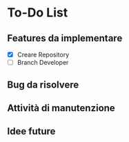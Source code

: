 # To-Do List

## Features da implementare
- [x] Creare Repository
- [ ] Branch Developer

## Bug da risolvere


## Attività di manutenzione


## Idee future
